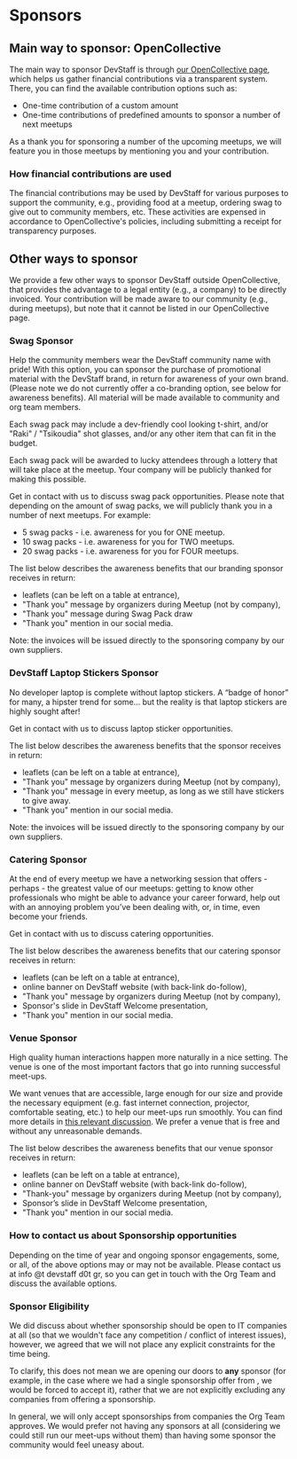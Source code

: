 # Sponsors

## Main way to sponsor: OpenCollective

The main way to sponsor DevStaff is through [our OpenCollective page](https://opencollective.com/devstaff), which helps us gather financial contributions via a transparent system. There, you can find the available contribution options such as:

* One-time contribution of a custom amount
* One-time contributions of predefined amounts to sponsor a number of next meetups

As a thank you for sponsoring a number of the upcoming meetups, we will feature you in those meetups by mentioning you and your contribution.

### How financial contributions are used

The financial contributions may be used by DevStaff for various purposes to support the community, e.g., providing food at a meetup, ordering swag to give out to community members, etc. 
These activities are expensed in accordance to OpenCollective's policies, including submitting a receipt for transparency purposes.

## Other ways to sponsor

We provide a few other ways to sponsor DevStaff outside OpenCollective, that provides the advantage to a legal entity (e.g., a company) to be directly invoiced. Your contribution will be made aware to our community (e.g., during meetups), but note that it cannot be listed in our OpenCollective page.

### Swag Sponsor

Help the community members wear the DevStaff community name with pride! With this option, you can sponsor the purchase of promotional material with the DevStaff brand, in return for awareness of your own brand.  (Please note we do not currently offer a co-branding option, see below for awareness benefits). All material will be made available to community and org team members.

Each swag pack may include a dev-friendly cool looking t-shirt, and/or "Raki" / "Tsikoudia" shot glasses, and/or any other item that can fit in the budget.

Each swag pack will be awarded to lucky attendees through a lottery that will take place at the meetup. Your company will be publicly thanked for making this possible. 

Get in contact with us to discuss swag pack opportunities. Please note that depending on the amount of swag packs, we will publicly thank you in a number of next meetups. For example:

* 5 swag packs - i.e. awareness for you for ONE meetup. 
* 10 swag packs - i.e. awareness for you for TWO meetups. 
* 20 swag packs - i.e. awareness for you for FOUR meetups. 

The list below describes the awareness benefits that our branding sponsor receives in return:
* leaflets (can be left on a table at entrance),
* "Thank you" message by organizers during Meetup (not by company),
* "Thank you" message during Swag Pack draw
* "Thank you" mention in our social media.

Note: the invoices will be issued directly to the sponsoring company by our own suppliers. 

### DevStaff Laptop Stickers Sponsor

No developer laptop is complete without laptop stickers. A “badge of honor” for many, a hipster trend for some... but the reality is that laptop stickers are highly sought after! 

Get in contact with us to discuss laptop sticker opportunities.

The list below describes the awareness benefits that the sponsor receives in return:
* leaflets (can be left on a table at entrance),
* "Thank you" message by organizers during Meetup (not by company),
* "Thank you" message in every meetup, as long as we still have stickers to give away.
* "Thank you" mention in our social media.

Note: the invoices will be issued directly to the sponsoring company by our own suppliers. 

### Catering Sponsor

At the end of every meetup we have a networking session that offers - perhaps - the greatest value of our meetups: getting to know other professionals who might be able to advance your career forward, help out with an annoying problem you’ve been dealing with, or, in time, even become your friends. 

Get in contact with us to discuss catering opportunities.

The list below describes the awareness benefits that our catering sponsor receives in return:
* leaflets (can be left on a table at entrance),
* online banner on DevStaff website (with back-link do-follow),
* "Thank you" message by organizers during Meetup (not by company),
* Sponsor's slide in DevStaff Welcome presentation,
* "Thank you" mention in our social media.

### Venue Sponsor

High quality human interactions happen more naturally in a nice setting. The venue is one of the most important factors that go into running successful meet-ups. 

We want venues that are accessible, large enough for our size and provide the necessary equipment (e.g. fast internet connection, projector, comfortable seating, etc.) to help our meet-ups run smoothly. You can find more details in [this relevant discussion](https://github.com/devstaff-crete/DevStaff-Heraklion/issues/185). We prefer a venue that is free and without any unreasonable demands. 

The list below describes the awareness benefits that our venue sponsor receives in return:
* leaflets (can be left on a table at entrance),
* online banner on DevStaff website (with back-link do-follow),
* "Thank-you" message by organizers during Meetup (not by company),
* Sponsor’s slide in DevStaff Welcome presentation,
* "Thank you" mention in our social media.

### How to contact us about Sponsorship opportunities
Depending on the time of year and ongoing sponsor engagements, some, or all, of the above options may or may not be available. Please contact us at info @t devstaff d0t gr, so you can get in touch with the Org Team and discuss the available options. 

### Sponsor Eligibility
We did discuss about whether sponsorship should be open to IT companies at all (so that we wouldn't face any competition / conflict of interest issues), however, we agreed that we will not place any explicit constraints for the time being. 

To clarify, this does not mean we are opening our doors to **any** sponsor (for example, in the case where we had a single sponsorship offer from <name-some-unethical-company-here>, we would be forced to accept it), rather that we are not explicitly excluding any companies from offering a sponsorship. 

In general, we will only accept sponsorships from companies the Org Team approves. We would prefer not having any sponsors at all (considering we could still run our meet-ups without them) than having some sponsor the community would feel uneasy about. 
